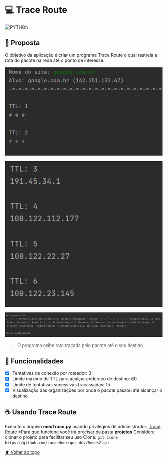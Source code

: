 # 💻 Trace Route

![PYTHON](https://img.shields.io/badge/Python-14354C?style=for-the-badge&logo=python&logoColor=white)

## 🎯 Proposta

O objetivo da aplicação é criar um programa Trace Route o qual rastreia a rota do pacote na rede até o ponto de interesse.

<p align="center">
   <img src="../../images/trace_route/trace_img1.png" alt="foto 1 do programa trace route">
</p>
<p align="center">
   <img src="../../images/trace_route/trace_img2.png" alt="foto 2 do programa trace route">
</p>
<p align="center">
   <img src="../../images/trace_route/trace_img3.png" alt="foto 3 do programa trace route">
</p>

> O programa exibe rota traçada pelo pacote até o seu destino.

## 🚀 Funcionalidades

- [x] Tentativas de conexão por roteador: 3
- [x] Limite máximo de TTL para acalçar endereço de destino: 60
- [x] Limite de tentativas sucessivas fracassadas: 15
- [x] Visualização das organizações por onde o pacote passou até alcançar o destino

## ☕ Usando Trace Route

Execute o arquivo **meuTrace.py** usando privilégios de administrador: [Trace Route](meuTrace.py)
    *Para que funcione você irá precisar da pasta **projetos**
    Considere clonar o projeto para facilitar seu uso
    Clone: `git clone https://github.com/LucasHenrique-dev/Redes2.git`

[⬆ Voltar ao topo](#-trace-route)
